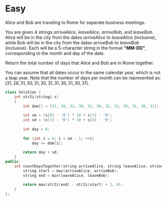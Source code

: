 # Easy

Alice and Bob are traveling to Rome for separate business meetings.

You are given 4 strings $arriveAlice$, $leaveAlice$, $arriveBob$, and $leaveBob$. Alice will be in the city from the dates $arriveAlice$ to $leaveAlice$ (inclusive), while Bob will be in the city from the dates $arriveBob$ to $leaveBob$ (inclusive). Each will be a 5-character string in the format **"MM-DD"**, corresponding to the month and day of the date.

Return the total number of days that Alice and Bob are in Rome together.

You can assume that all dates occur in the same calendar year, which is not a leap year. Note that the number of days per month can be represented as: $[31, 28, 31, 30, 31, 30, 31, 31, 30, 31, 30, 31]$.

```cpp
class Solution {
    int str2i(string& s)
    {
        int dom[] = {31, 28, 31, 30, 31, 30, 31, 31, 30, 31, 30, 31};
        
        int sm = (s[0] - '0') * 10 + s[1] - '0';
        int sd = (s[3] - '0') * 10 + s[4] - '0';
        
        int day = 0;
        
        for (int i = 0; i < sm - 1; ++i)
            day += dom[i];
        
        return day + sd;
    }
public:
    int countDaysTogether(string arriveAlice, string leaveAlice, string arriveBob, string leaveBob) {
        string start = max(arriveAlice, arriveBob);
        string end = min(leaveAlice, leaveBob);
        
        return max(str2i(end) - str2i(start) + 1, 0);
    }
};
```
